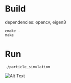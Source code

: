 # Build
dependencies: opencv, eigen3

``````
cmake .
make
``````

# Run
```
./particle_simulation
```

![Alt Text](./data/example.gif)

